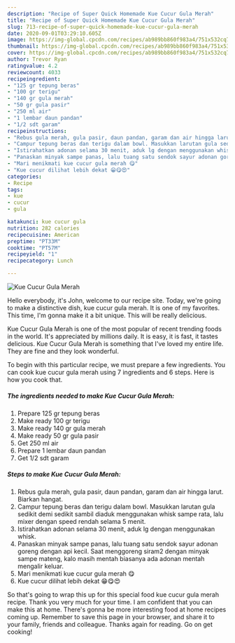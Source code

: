 ```yaml
---
description: "Recipe of Super Quick Homemade Kue Cucur Gula Merah"
title: "Recipe of Super Quick Homemade Kue Cucur Gula Merah"
slug: 713-recipe-of-super-quick-homemade-kue-cucur-gula-merah
date: 2020-09-01T03:29:10.605Z
image: https://img-global.cpcdn.com/recipes/ab989bb860f983a4/751x532cq70/kue-cucur-gula-merah-foto-resep-utama.jpg
thumbnail: https://img-global.cpcdn.com/recipes/ab989bb860f983a4/751x532cq70/kue-cucur-gula-merah-foto-resep-utama.jpg
cover: https://img-global.cpcdn.com/recipes/ab989bb860f983a4/751x532cq70/kue-cucur-gula-merah-foto-resep-utama.jpg
author: Trevor Ryan
ratingvalue: 4.2
reviewcount: 4033
recipeingredient:
- "125 gr tepung beras"
- "100 gr terigu"
- "140 gr gula merah"
- "50 gr gula pasir"
- "250 ml air"
- "1 lembar daun pandan"
- "1/2 sdt garam"
recipeinstructions:
- "Rebus gula merah, gula pasir, daun pandan, garam dan air hingga larut. Biarkan hangat."
- "Campur tepung beras dan terigu dalam bowl. Masukkan larutan gula sedikit demi sedikit sambil diaduk menggunakan whisk sampe rata, lalu mixer dengan speed rendah selama 5 menit."
- "Istirahatkan adonan selama 30 menit, aduk lg dengan menggunakan whisk."
- "Panaskan minyak sampe panas, lalu tuang satu sendok sayur adonan goreng dengan api kecil. Saat menggoreng siram2 dengan minyak sampe mateng, kalo masih mentah biasanya ada adonan mentah mengalir keluar."
- "Mari menikmati kue cucur gula merah 😋"
- "Kue cucur dilihat lebih dekat 😁😋😍"
categories:
- Recipe
tags:
- kue
- cucur
- gula

katakunci: kue cucur gula 
nutrition: 282 calories
recipecuisine: American
preptime: "PT33M"
cooktime: "PT57M"
recipeyield: "1"
recipecategory: Lunch

---
```



![Kue Cucur Gula Merah](https://img-global.cpcdn.com/recipes/ab989bb860f983a4/751x532cq70/kue-cucur-gula-merah-foto-resep-utama.jpg)

Hello everybody, it's John, welcome to our recipe site. Today, we're going to make a distinctive dish, kue cucur gula merah. It is one of my favorites. This time, I'm gonna make it a bit unique. This will be really delicious.

Kue Cucur Gula Merah is one of the most popular of recent trending foods in the world. It's appreciated by millions daily. It is easy, it is fast, it tastes delicious. Kue Cucur Gula Merah is something that I've loved my entire life. They are fine and they look wonderful.




To begin with this particular recipe, we must prepare a few ingredients. You can cook kue cucur gula merah using 7 ingredients and 6 steps. Here is how you cook that.

<!--inarticleads1-->

##### The ingredients needed to make Kue Cucur Gula Merah:

1. Prepare 125 gr tepung beras
1. Make ready 100 gr terigu
1. Make ready 140 gr gula merah
1. Make ready 50 gr gula pasir
1. Get 250 ml air
1. Prepare 1 lembar daun pandan
1. Get 1/2 sdt garam




<!--inarticleads2-->

##### Steps to make Kue Cucur Gula Merah:

1. Rebus gula merah, gula pasir, daun pandan, garam dan air hingga larut. Biarkan hangat.
1. Campur tepung beras dan terigu dalam bowl. Masukkan larutan gula sedikit demi sedikit sambil diaduk menggunakan whisk sampe rata, lalu mixer dengan speed rendah selama 5 menit.
1. Istirahatkan adonan selama 30 menit, aduk lg dengan menggunakan whisk.
1. Panaskan minyak sampe panas, lalu tuang satu sendok sayur adonan goreng dengan api kecil. Saat menggoreng siram2 dengan minyak sampe mateng, kalo masih mentah biasanya ada adonan mentah mengalir keluar.
1. Mari menikmati kue cucur gula merah 😋
1. Kue cucur dilihat lebih dekat 😁😋😍




So that's going to wrap this up for this special food kue cucur gula merah recipe. Thank you very much for your time. I am confident that you can make this at home. There's gonna be more interesting food at home recipes coming up. Remember to save this page in your browser, and share it to your family, friends and colleague. Thanks again for reading. Go on get cooking!

